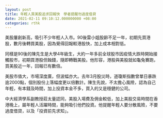 ```yaml
---
layout: post
title: 年輕人買美股追求回報快　學者提醒勿過度借貸
date: 2021-02-11 09:10:12.000000000 +08:00
categories: rthk
---
```


美股屢創新高，吸引不少年輕人入市。90後雷小姐股齡不足一年，初期先買港股，數月後轉買美股，因為覺得回報較港股快，加上成本相對低。

同樣是90後的陳先生是大學4年級生，大約一年多前全球股市因疫情大跌時開始接觸股市，初期買港股但蝕錢，隨即轉戰美股。他形容，港股與美股就如龜兔賽跑，買美股近一年，回報已有數倍。

美股市值大，市場深度廣，但波幅亦大。去年3月股災時，道瓊斯指數曾單日暴跌逾2000點，個別股份上落幅度更以倍數計。陳生先說，不太擔心風險，認為自己年輕，有本錢及時間，加上投資本金不多，買入的又是穩健的公司。

中大經濟學系副教授莊太量認同，美股入場費及佣金較低，加上美股交易時間在香港晚上，屬年輕人活躍時間，能夠吸引他們投資。他提醒年輕人要分散風險，不要過度借貸，以及「投資前先求知」。

